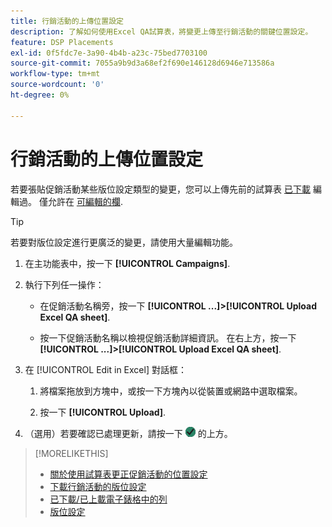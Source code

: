 ```yaml
---
title: 行銷活動的上傳位置設定
description: 了解如何使用Excel QA試算表，將變更上傳至行銷活動的關鍵位置設定。
feature: DSP Placements
exl-id: 0f5fdc7e-3a90-4b4b-a23c-75bed7703100
source-git-commit: 7055a9b9d3a68ef2f690e146128d6946e713586a
workflow-type: tm+mt
source-wordcount: '0'
ht-degree: 0%

---
```


# 行銷活動的上傳位置設定

若要張貼促銷活動某些版位設定類型的變更，您可以上傳先前的試算表 [已下載](qa-sheet-download.md) 編輯過。 僅允許在 [可編輯的欄](qa-sheet-columns.md).

>[!TIP]
>
>若要對版位設定進行更廣泛的變更，請使用大量編輯功能。<!-- add link once we have help on it -->

1. 在主功能表中，按一下 **[!UICONTROL Campaigns]**.

1. 執行下列任一操作：

   * 在促銷活動名稱旁，按一下 **[!UICONTROL ...]>[!UICONTROL Upload Excel QA sheet]**.

   * 按一下促銷活動名稱以檢視促銷活動詳細資訊。 在右上方，按一下 **[!UICONTROL ...]>[!UICONTROL Upload Excel QA sheet]**.

1. 在 [!UICONTROL Edit in Excel] 對話框：

   1. 將檔案拖放到方塊中，或按一下方塊內以從裝置或網路中選取檔案。

   1. 按一下 **[!UICONTROL Upload]**.

1. （選用）若要確認已處理更新，請按一下 ![工作](/help/dsp/assets/downloads.png) 的上方。

>[!MORELIKETHIS]
>
>* [關於使用試算表更正促銷活動的位置設定](qa-about.md)
>* [下載行銷活動的版位設定](qa-sheet-download.md)
>* [已下載/已上載電子錶格中的列](qa-sheet-columns.md)
>* [版位設定](/help/dsp/campaign-management/placements/placement-settings.md)

